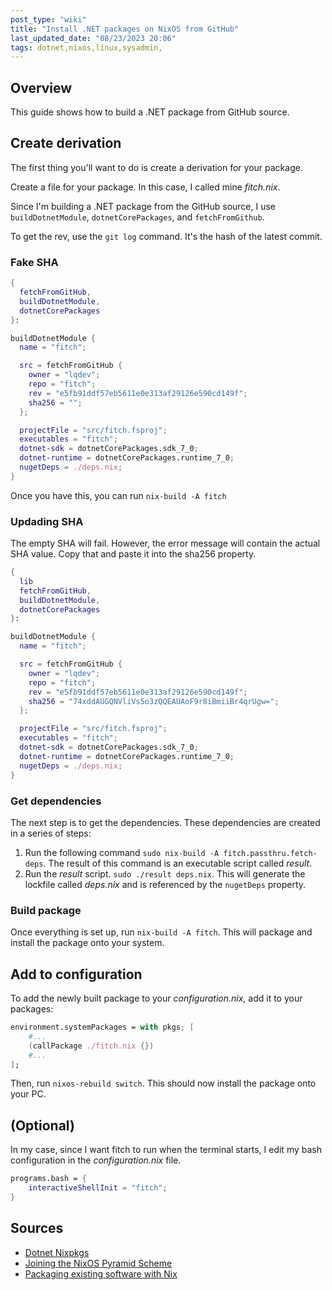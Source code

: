 ```yaml
---
post_type: "wiki" 
title: "Install .NET packages on NixOS from GitHub"
last_updated_date: "08/23/2023 20:06"
tags: dotnet,nixos,linux,sysadmin,
---
```


## Overview

This guide shows how to build a .NET package from GitHub source. 

## Create derivation

The first thing you'll want to do is create a derivation for your package. 

Create a file for your package. In this case, I called mine *fitch.nix*.

Since I'm building a .NET package from the GitHub source, I use `buildDotnetModule`, `dotnetCorePackages`, and `fetchFromGithub`.

To get the rev, use the `git log` command. It's the hash of the latest commit. 

### Fake SHA

```nix
{
  fetchFromGitHub,
  buildDotnetModule,
  dotnetCorePackages
}:

buildDotnetModule {
  name = "fitch";

  src = fetchFromGitHub {
    owner = "lqdev";
    repo = "fitch";
    rev = "e5fb91ddf57eb5611e0e313af29126e590cd149f";
    sha256 = "";
  };

  projectFile = "src/fitch.fsproj";
  executables = "fitch";
  dotnet-sdk = dotnetCorePackages.sdk_7_0;
  dotnet-runtime = dotnetCorePackages.runtime_7_0;
  nugetDeps = ./deps.nix;
}
```

Once you have this, you can run `nix-build -A fitch`

### Updading SHA

The empty SHA will fail. However, the error message will contain the actual SHA value. Copy that and paste it into the sha256 property.

```nix
{
  lib    
  fetchFromGitHub,
  buildDotnetModule,
  dotnetCorePackages
}:

buildDotnetModule {
  name = "fitch";

  src = fetchFromGitHub {
    owner = "lqdev";
    repo = "fitch";
    rev = "e5fb91ddf57eb5611e0e313af29126e590cd149f";
    sha256 = "74xddAUGQNVliVs5o3zQQEAUAoF9r8iBmiiBr4qrUgw=";
  };

  projectFile = "src/fitch.fsproj";
  executables = "fitch";
  dotnet-sdk = dotnetCorePackages.sdk_7_0;
  dotnet-runtime = dotnetCorePackages.runtime_7_0;
  nugetDeps = ./deps.nix;
}
```

### Get dependencies

The next step is to get the dependencies. These dependencies are created in a series of steps:

1. Run the following command `sudo nix-build -A fitch.passthru.fetch-deps`. The result of this command is an executable script called *result*.
1. Run the *result* script. `sudo ./result deps.nix`. This will generate the lockfile called *deps.nix* and is referenced by the `nugetDeps` property.

### Build package

Once everything is set up, run `nix-build -A fitch`. This will package and install the package onto your system.

## Add to configuration

To add the newly built package to your *configuration.nix*, add it to your packages:

```nix
environment.systemPackages = with pkgs; [
    #...
    (callPackage ./fitch.nix {})
    #...
];
```

Then, run `nixos-rebuild switch`. This should now install the package onto your PC.

## (Optional)

In my case, since I want fitch to run when the terminal starts, I edit my bash configuration in the *configuration.nix* file.

```nix
programs.bash = {
    interactiveShellInit = "fitch";
}
```

## Sources

- [Dotnet Nixpkgs](https://ryantm.github.io/nixpkgs/languages-frameworks/dotnet/)
- [Joining the NixOS Pyramid Scheme](https://wuffs.org/blog/joining-the-nixos-pyramid-scheme)
- [Packaging existing software with Nix](https://nix.dev/tutorials/learning-journey/packaging-existing-software)